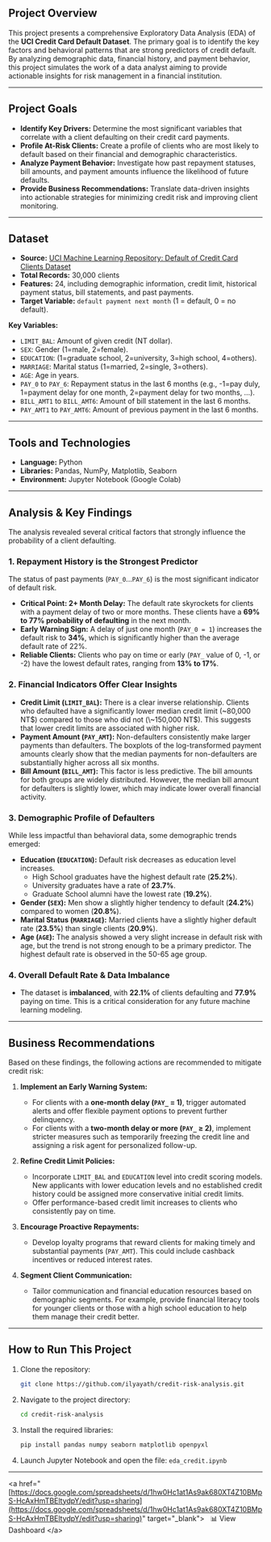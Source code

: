 ## Project Overview

This project presents a comprehensive Exploratory Data Analysis (EDA) of the **UCI Credit Card Default Dataset**. The primary goal is to identify the key factors and behavioral patterns that are strong predictors of credit default. By analyzing demographic data, financial history, and payment behavior, this project simulates the work of a data analyst aiming to provide actionable insights for risk management in a financial institution.

-----

## Project Goals

  * **Identify Key Drivers:** Determine the most significant variables that correlate with a client defaulting on their credit card payments.
  * **Profile At-Risk Clients:** Create a profile of clients who are most likely to default based on their financial and demographic characteristics.
  * **Analyze Payment Behavior:** Investigate how past repayment statuses, bill amounts, and payment amounts influence the likelihood of future defaults.
  * **Provide Business Recommendations:** Translate data-driven insights into actionable strategies for minimizing credit risk and improving client monitoring.

-----

## Dataset

  * **Source:** [UCI Machine Learning Repository: Default of Credit Card Clients Dataset](https://archive.ics.uci.edu/ml/datasets/default+of+credit+card+clients)
  * **Total Records:** 30,000 clients
  * **Features:** 24, including demographic information, credit limit, historical payment status, bill statements, and past payments.
  * **Target Variable:** `default payment next month` (1 = default, 0 = no default).

**Key Variables:**

  * `LIMIT_BAL`: Amount of given credit (NT dollar).
  * `SEX`: Gender (1=male, 2=female).
  * `EDUCATION`: (1=graduate school, 2=university, 3=high school, 4=others).
  * `MARRIAGE`: Marital status (1=married, 2=single, 3=others).
  * `AGE`: Age in years.
  * `PAY_0` to `PAY_6`: Repayment status in the last 6 months (e.g., -1=pay duly, 1=payment delay for one month, 2=payment delay for two months, …).
  * `BILL_AMT1` to `BILL_AMT6`: Amount of bill statement in the last 6 months.
  * `PAY_AMT1` to `PAY_AMT6`: Amount of previous payment in the last 6 months.

-----

## Tools and Technologies

  * **Language:** Python
  * **Libraries:** Pandas, NumPy, Matplotlib, Seaborn
  * **Environment:** Jupyter Notebook (Google Colab)

-----

## Analysis & Key Findings

The analysis revealed several critical factors that strongly influence the probability of a client defaulting.

### 1\. Repayment History is the Strongest Predictor

The status of past payments (`PAY_0`...`PAY_6`) is the most significant indicator of default risk.

  * **Critical Point: 2+ Month Delay:** The default rate skyrockets for clients with a payment delay of two or more months. These clients have a **69% to 77% probability of defaulting** in the next month.
  * **Early Warning Sign:** A delay of just one month (`PAY_0 = 1`) increases the default risk to **34%**, which is significantly higher than the average default rate of 22%.
  * **Reliable Clients:** Clients who pay on time or early (`PAY_` value of 0, -1, or -2) have the lowest default rates, ranging from **13% to 17%**.

### 2\. Financial Indicators Offer Clear Insights

  * **Credit Limit (`LIMIT_BAL`):** There is a clear inverse relationship. Clients who defaulted have a significantly lower median credit limit (\~80,000 NT$) compared to those who did not (\~150,000 NT$). This suggests that lower credit limits are associated with higher risk.
  * **Payment Amount (`PAY_AMT`):** Non-defaulters consistently make larger payments than defaulters. The boxplots of the log-transformed payment amounts clearly show that the median payments for non-defaulters are substantially higher across all six months.
  * **Bill Amount (`BILL_AMT`):** This factor is less predictive. The bill amounts for both groups are widely distributed. However, the median bill amount for defaulters is slightly lower, which may indicate lower overall financial activity.

### 3\. Demographic Profile of Defaulters

While less impactful than behavioral data, some demographic trends emerged:

  * **Education (`EDUCATION`):** Default risk decreases as education level increases.
      * High School graduates have the highest default rate (**25.2%**).
      * University graduates have a rate of **23.7%**.
      * Graduate School alumni have the lowest rate (**19.2%**).
  * **Gender (`SEX`):** Men show a slightly higher tendency to default (**24.2%**) compared to women (**20.8%**).
  * **Marital Status (`MARRIAGE`):** Married clients have a slightly higher default rate (**23.5%**) than single clients (**20.9%**).
  * **Age (`AGE`):** The analysis showed a very slight increase in default risk with age, but the trend is not strong enough to be a primary predictor. The highest default rate is observed in the 50-65 age group.

### 4\. Overall Default Rate & Data Imbalance

  * The dataset is **imbalanced**, with **22.1%** of clients defaulting and **77.9%** paying on time. This is a critical consideration for any future machine learning modeling.

-----

## Business Recommendations

Based on these findings, the following actions are recommended to mitigate credit risk:

1.  **Implement an Early Warning System:**

      * For clients with a **one-month delay (`PAY_` = 1)**, trigger automated alerts and offer flexible payment options to prevent further delinquency.
      * For clients with a **two-month delay or more (`PAY_` ≥ 2)**, implement stricter measures such as temporarily freezing the credit line and assigning a risk agent for personalized follow-up.

2.  **Refine Credit Limit Policies:**

      * Incorporate `LIMIT_BAL` and `EDUCATION` level into credit scoring models. New applicants with lower education levels and no established credit history could be assigned more conservative initial credit limits.
      * Offer performance-based credit limit increases to clients who consistently pay on time.

3.  **Encourage Proactive Repayments:**

      * Develop loyalty programs that reward clients for making timely and substantial payments (`PAY_AMT`). This could include cashback incentives or reduced interest rates.

4.  **Segment Client Communication:**

      * Tailor communication and financial education resources based on demographic segments. For example, provide financial literacy tools for younger clients or those with a high school education to help them manage their credit better.

-----

## How to Run This Project

1.  Clone the repository:
    ```bash
    git clone https://github.com/ilyayath/credit-risk-analysis.git
    ```
2.  Navigate to the project directory:
    ```bash
    cd credit-risk-analysis
    ```
3.  Install the required libraries:
    ```bash
    pip install pandas numpy seaborn matplotlib openpyxl
    ```
4.  Launch Jupyter Notebook and open the file:
    `eda_credit.ipynb`

-----

\<a href="[https://docs.google.com/spreadsheets/d/1hw0Hc1at1As9ak680XT4Z10BMpS-HcAxHmTBEltydpY/edit?usp=sharing](https://docs.google.com/spreadsheets/d/1hw0Hc1at1As9ak680XT4Z10BMpS-HcAxHmTBEltydpY/edit?usp=sharing)" target="\_blank"\>
  📊 View Dashboard
\</a\>
